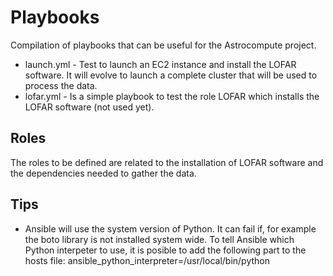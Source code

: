Playbooks
=========

Compilation of playbooks that can be useful for the Astrocompute 
project.

* launch.yml - Test to launch an EC2 instance and install the LOFAR 
software. It will evolve to launch a complete cluster that will be used 
to process the data.
* lofar.yml - Is a simple playbook to test the role LOFAR which 
installs the LOFAR software (not used yet).

Roles
-----
The roles to be defined are related to the installation of LOFAR 
software and the dependencies needed to gather the data.


Tips
----
* Ansible will use the system version of Python. It can fail if, for 
example the boto library is not installed system wide. To tell Ansible 
which Python interpeter to use, it is posible to add the following part 
to the hosts file: ansible_python_interpreter=/usr/local/bin/python
